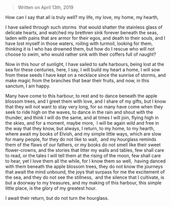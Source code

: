 > Written on April 13th, 2019

How can I say that all is truly well?
my life, my love, my home, my hearth,

I have sailed through such storms 
that would shatter the stainless glass of delicate hearts,
and watched my brethren sink forever beneath the seas,
laden with pains that are armor for their egos, and death to their souls,
and I have lost myself in those waters, roiling with turmoil, looking for them, 
thinking it is I who has drowned them,
but how do I rescue who will not choose to swim,
who would rather sink with their coffers full of naught?

Now in this hour of sunlight, I have sailed to safe harbours,
being lost at the sea for these centuries,
here, I say, I will build my heart a home,
I will sow from these seeds I have kept
on a necklace since the sunrise of storms,
and make magic from the branches that bear their fruits,
and now, in this sanctum, I am happy.

Many have come to this harbour, to rest and to dance beneath the apple blossom trees,
and I greet them with love, and I share of my gifts,
but I know that they will not want to stay very long,
for so many have come when they seek to ride high on the waves,
to dance in the rain and shout with the thunder, and think I will do the same,
and at times I will join, flying high in the skies, and for a moment, maybe more, 
I will be again wild and free in the way that they know,
but always, I return, to my home, to my hearth,
where await my books of Elvish, and my simple little ways,
which are slow for many people, for they do not like to wait, 
and my hourglass reminds them of the flaws of our fathers,
or my books do not smell like their sweet flower-crowns,
and the stories that litter my walls and tables, few shall care to read,
or the tales I will tell them at the rising of the moon, few shall care to hear,
yet I love them all the while, for I know them so well, 
having danced with them beneath the apple blossom trees,
they do not know the journeys that await the mind unbound,
the joys that surpass for me the excitement of the sea,
and they do not see the stillness, 
and the silence that I cultivate,
is but a doorway to my treasures,
and my making of this harbour, this simple little place,
is the glory of my greatest hour.

I await their return, but do not turn the hourglass.
